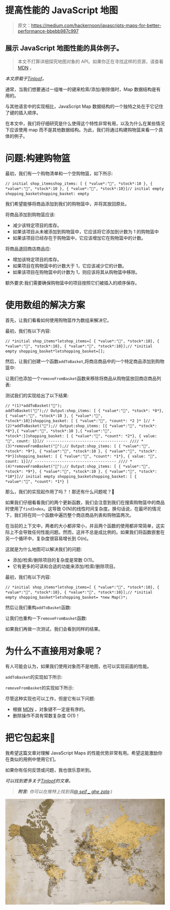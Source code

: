 # 提高性能的 JavaScript 地图

> 原文：<https://medium.com/hackernoon/javascripts-maps-for-better-performance-bbebb987c997>

## 展示 JavaScript 地图性能的具体例子。

> 本文不打算详细探究地图对象的 API。如果你正在寻找这样的资源，请查看 [MDN](https://developer.mozilla.org/en-US/docs/Web/JavaScript/Reference/Global_Objects/Map) 。

*本文原载于*[*Tinloof*](https://tinloof.com/blog/java-scripts-maps-for-better-performance/)*。*

通常，当我们想要通过一组唯一的键来检索/添加/删除值时，Map 数据结构是有用的。

与其他语言中的实现相比，JavaScript Map 数据结构的一个独特之处在于它记住了键的插入顺序。

在本文中，我们将仔细研究是什么使得这个特性非常有用，以及为什么在某些情况下应该使用 map 而不是其他数据结构。为此，我们将通过构建购物篮来看一个具体的例子。

# 问题:构建购物篮

最初，我们有一个购物清单和一个空购物篮，如下所示:

```
// initial shop_itemsshop_items: [ { *value*:"👕", *stock*:10 }, { *value*:"👖", *stock*:10 }, { *value*:"👞", *stock*:10}]// initial empty shopping_basketshopping_basket: empty
```

我们希望能够将商品添加到我们的购物篮中，并将其放回原处。

将商品添加到购物篮应该:

*   减少该特定项目的库存。
*   如果该项目从未被添加到购物篮中，它应该将它添加到计数为 1 的购物篮中
*   如果该项目已经存在于购物篮中，它应该增加它在购物篮中的计数。

将商品退回商店商品应:

*   增加该特定项目的库存。
*   如果项目在购物篮中的计数大于 1，它应该减少它的计数。
*   如果该项目在购物篮中的计数为 1，则应该将其从购物篮中移除。

额外要求:我们需要确保购物篮中的项目按照它们被插入的顺序保存。

# 使用数组的解决方案

首先，让我们看看如何使用购物篮作为数组来解决它。

最初，我们有以下内容:

```
// *initial shop_items*letshop_items=[ { *value*:"👕", *stock*:10}, { *value*:"👖", *stock*:10}, { *value*:"👞", *stock*:10}];// *initial empty shopping_basket*letshopping_basket=[];
```

然后，让我们创建一个函数`addToBasket`,将商店商品中的一个特定商品添加到购物篮中:

让我们也添加一个`removeFromBasket`函数来移除将商品从购物篮放回商店商品列表:

测试我们的实现给出了以下结果:

```
// *(1)*addToBasket("👕");
addToBasket("👕");// Output:shop_items: [ { *value*:"👕", *stock*: *8*}, { *value*:"👖", *stock*:10 }, { *value*:"👞", *stock*:10}]shopping_basket: [ { *value*:"👕", *count*: *2 }* ]// *(2)*addToBasket("👞");// Output:shop_items: [{ *value*:"👕", *stock*: *8*},{ *value*:"👖", *stock*:10 },{ *value*:"👞", *stock*:}]shopping_basket: [ { *value*:"👕", *count*: *2*}, { value: "👞", count: 1}]// ------------------------------------ //// *(3)*removeFromBasket("👕");// Output:shop_items: [ { *value*:"👕", *stock*: *9*}, { *value*:"👖", *stock*:10 }, { *value*:"👞", *stock*: *9*}]shopping_basket: [ { *value*:"👕", *count*: *1*}, { value: "👞", count: 1}]// ------------------------------------ //// *(4)*removeFromBasket("👞");// Output:shop_items: [ { *value*:"👕", *stock*: *9*}, { *value*:"👖", *stock*:10 }, { *value*:"👞", *stock*: *10*}]// initial empty shopping_basketshopping_basket: [ { *value*:"👕", *count*: *1*} ]
```

那么，我们的实现起作用了吗？！那还有什么问题呢？🤔

如果我们仔细看看我们的两个更新函数，我们会注意到我们在搜索购物篮中的商品时使用了`findIndex`。这导致 O(N)的线性时间复杂度。换句话说，在最坏的情况下，我们将在同一个函数中遍历整个商店商品列表和购物篮两次。

在当前的上下文中，两者的大小都非常小，并且两个函数的使用都非常简单，这实际上不会导致任何性能问题。然而，这并不总是成比例的。如果我们将函数嵌套在另一个循环中，复杂度很容易增长到 O(n)。

这就是为什么地图可以解决我们的问题:

*   添加/检索/删除项目的复杂度是常数 O(1)。
*   它有更多的可读和合适的功能来添加/检索/删除项目。

最初，我们有以下内容:

```
// *initial shop_items*letshop_items=[ { *value*:"👕", *stock*:10}, { *value*:"👖", *stock*:10}, { *value*:"👞", *stock*:10}];// *initial empty shopping_basket*letshopping_basket= *new Map()*;
```

然后让我们重构`addToBasket`函数:

让我们也重构一下`removeFromBasket`函数:

如果我们再做一次测试，我们会看到同样的结果。

# 为什么不直接用对象呢？

有人可能会认为，如果我们使用对象而不是地图，也可以实现前面的性能。

`addToBasket`的实现如下所示:

`removeFromBasket`的实现如下所示:

尽管这种实现也可以工作，但是它有以下问题:

*   根据 [MDN](https://developer.mozilla.org/en-US/docs/Web/JavaScript/Reference/Global_Objects/Map) ，对象键不一定是有序的。
*   删除操作不具有常数复杂度 O(1)！

# 把它包起来🙌

我希望这篇文章对理解 JavaScript Maps 的性能优势非常有用。希望这能激励你在类似的用例中使用它们。

如果你有任何反馈或问题，我也很乐意听到。

*可以找到更多关于*[*Tinloof*](https://tinloof.com/blog)*的文章。*

> ***附言:*** *你可以在推特上找到我*[*@ seif _ ghe zala*](http://twitter.com/seif_ghezala)*:)*

![](img/c5be5636d30577bee9d6483580dc1bff.png)